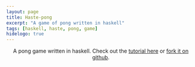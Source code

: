 ```yaml
---
layout: page
title: Haste-pong
excerpt: "A game of pong written in haskell"
tags: [haskell, haste, pong, game]
hidelogo: true
---
```

<script src="{{ site.url }}/assets/js/pong.js"></script>
<div style='text-align:center'>
  A pong game written in haskell. Check out the <a href="/demo/" target="_blank"> tutorial here</a> or <a href="https://github.com/iffyio/pong.hs" target="_blank">fork it on github</a>.
</div>

